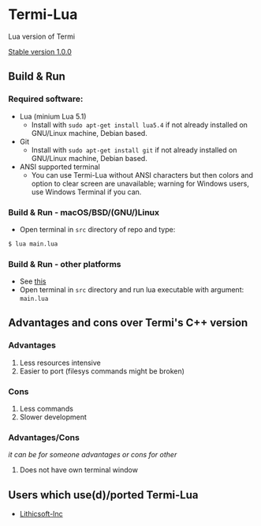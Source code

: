 # Termi-Lua
Lua version of Termi

[Stable version 1.0.0](https://github.com/ringwormGO-organization/Termi-Lua/releases/tag/v1.0.0)

## Build & Run
### Required software:
- Lua (minium Lua 5.1)
  - Install with ```sudo apt-get install lua5.4``` if not already installed on GNU/Linux machine, Debian based.
- Git
  - Install with ```sudo apt-get install git``` if not already installed on GNU/Linux machine, Debian based.
- ANSI supported terminal
  - You can use Termi-Lua without ANSI characters but then colors and option to clear screen are unavailable; warning for Windows users, use Windows Terminal if you can.

### Build & Run - macOS/BSD/(GNU/)Linux
- Open terminal in `src` directory of repo and type:
```sh
$ lua main.lua
```

### Build & Run - other platforms
- See [this](https://github.com/ringwormGO-organization/Termi-Lua/blob/main/CONTRIBUTING.md#port-termi-to-new-platform)
- Open terminal in `src` directory and run lua executable with argument: `main.lua`

## Advantages and cons over Termi's C++ version
### Advantages
1. Less resources intensive
2. Easier to port (filesys commands might be broken)

### Cons
1. Less commands
2. Slower development

### Advantages/Cons
*it can be for someone advantages or cons for other*
1. Does not have own terminal window

## Users which use(d)/ported Termi-Lua
- [Lithicsoft-Inc](https://github.com/Lithicsoft-Inc)
